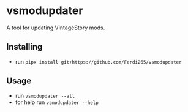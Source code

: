 # vsmodupdater

A tool for updating VintageStory mods.

## Installing

- run `pipx install git+https://github.com/Ferdi265/vsmodupdater`

## Usage

- run `vsmodupdater --all`
- for help run `vsmodupdater --help`
